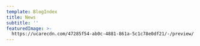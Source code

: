 ```yaml
---
template: BlogIndex
title: News
subtitle: ''
featuredImage: >-
  https://ucarecdn.com/47285f54-ab0c-4881-861a-5c1c78e0df21/-/preview/
---
```

